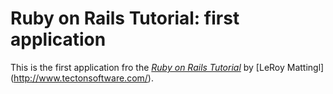 # Ruby on Rails Tutorial: first application

This is the first application fro the [*Ruby on Rails Tutorial*](http://railstutorial.org) by [LeRoy Mattingl] (http://www.tectonsoftware.com/).

